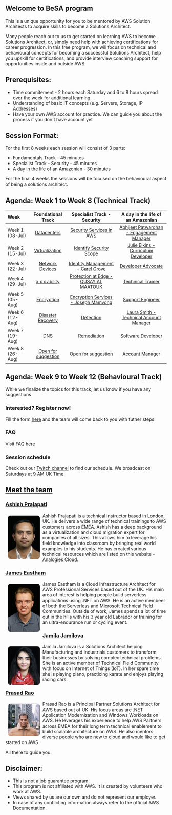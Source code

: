 ## Welcome to BeSA program

This is a unique opportunity for you to be mentored by AWS Solution Architects to acquire skills to become a Solutions Architect.

Many people reach out to us to get started on learning AWS to become Solutions Architect, or, simply need help with achieving certifications for career progression.
In this free program, we will focus on technical and behavioural concepts for becoming a successful Solutions Architect, help you upskill for certifications, and provide interview coaching support for opportunities inside and outside AWS.

## Prerequisites:
- Time commitement - 2 hours each Saturday and 6 to 8 hours spread over the week for additional learning
- Understanding of basic IT concepts (e.g. Servers, Storage, IP Addresses)
- Have your own AWS account for practice. We can guide you about the process if you don't have account yet 

## Session Format:

For the first 8 weeks each session will consist of 3 parts:

- Fundamentals Track - 45 minutes
- Specialist Track - Security - 45 minutes 
- A day in the life of an Amazonian - 30 minutes 

For the final 4 weeks the sessions will be focused on the behavioural aspect of being a solutions architect.

## Agenda: Week 1 to Week 8 (Technical Track)


| Week          	| Foundational Track              | Specialist Track - Security   | A day in the life of an Amazonian  |
| :---        	  |    :----:  			                |    :----:  	 				          |   	:---: 		                  |
| Week 1 (08-Jul)	| [Datacenters]() 	              | [Security Services in AWS]()  | [Abhijeet Patwardhan - Engagement Manager](https://www.linkedin.com/in/abhijeet-patwardhan-3763ab15/)         	| 
| Week 2 (15-Jul)	| [Virtualization]()	            | [Identify Security Scope]()   | [Julie Elkins - Curriculum Developer](https://www.linkedin.com/in/julie-elkins-33b30430/)         	| 
| Week 3 (22-Jul)	| [Network Devices]()             | [Identity Management - Carel Grove](https://www.linkedin.com/in/carel-grove/)       | [Developer Advocate]()         	| 
| Week 4 (29-Jul)	| [ x x x ability]()              | [Protection at Edge - QUSAY AL MAATOUK](https://www.linkedin.com/in/qusay-al-maatouk/)        | [Technical Trainer]()        	| 
| Week 5 (05-Aug) | [Encryption]()                  | [Encryption Services - Joseph Mamvong](https://www.linkedin.com/in/mamvong/)       | [Support Engineer]()           	| 
| Week 6 (12-Aug)	| [Disaster Recovery]()           | [Detection]()                 | [Laura Smith - Technical Account Manager](https://www.linkedin.com/in/laura-l-smith/)  	| 
| Week 7 (19-Aug)	| [DNS]()                         | [Remediation]()               | [Software Developer]()         	| 
| Week 8 (26-Aug)	| [Open for suggestion]()         | [Open for suggestion]()       | [Account Manager]()            	| 

## Agenda: Week 9 to Week 12 (Behavioural Track)

While we finalize the topics for this track, let us know if you have any suggestions


### Interested? Register now!

Fill the form [here](https://forms.gle/47CRQgwkBdLidNCx6) and the team will come back to you with futher steps.


### FAQ

Visit FAQ [here](faq.md)

### Session schedule

Check out our [Twitch channel](https://www.twitch.tv/besaprogram) to find our schedule. We broadcast on Saturdays at 9 AM UK Time.

## [Meet the team](https://become-a-solutions-architect.github.io/)

### [Ashish Prajapati](https://www.linkedin.com/in/ash-tech/)
<img style="border-radius: 8px; float: left; width: 100px; margin: 8px;" alt="Ashish" src="assets/img/ash.png">

Ashish Prajapati is a technical instructor based in London, UK. He delivers a wide range of technical trainings to AWS customers across EMEA. Ashish has a deep background as a virtualization and cloud migration expert for companies of all sizes. This allows him to leverage his field knowledge into classroom by bringing real world examples to his students. He has created various technical resources which are listed on this website - [Analogies Cloud](https://www.analogiescloud.com).

### [James Eastham](https://www.linkedin.com/in/james-eastham/)
<img style="border-radius: 8px; float: left; width: 100px; margin: 8px;" alt="Prasad" src="assets/img/james.jpeg">

James Eastham is a Cloud Infrastructure Architect for AWS Professional Services based out of the UK. His main area of interest is helping people build serverless applications using .NET on AWS. He is an active membeer of both the Serverless and Microsoft Technical Field Communities. Outside of work, James spends a lot of time out in the hills with his 3 year old Labrador or training for an ultra-endurance run or cycling event.

### [Jamila Jamilova](https://www.linkedin.com/in/jjamilova/)
<img style="border-radius: 8px; float: left; width: 100px; margin: 8px;" alt="Jamila" src="assets/img/jamila.png">

Jamila Jamilova is a Solutions Architect helping Manufacturing and Industrials customers to transform their businesses by solving complex technical problems. She is an active member of Technical Field Community with focus on Internet of Things (IoT). In her spare time she is playing piano, practicing karate and enjoys playing racing cars.

### [Prasad Rao](https://www.linkedin.com/in/kprasadrao/)
<img style="border-radius: 8px; float: left; width: 100px; margin: 8px;" alt="Prasad" src="assets/img/prasad.png">

Prasad Rao is a Principal Partner Solutions Architect for AWS based out of UK. His focus areas are .NET Application Modernization and Windows Workloads on AWS. He leverages his experience to help AWS Partners across EMEA for their long term technical enablement to build scalable architecture on AWS. He also mentors diverse people who are new to cloud and would like to get started on AWS.




All there to guide you.

## Disclaimer:
- This is not a job guarantee program. 
- This program is not affiliated with AWS. It is created by volunteers who work at AWS.
- Views shared by us are our own and do not represent our employer.
- In case of any conflicting information always refer to the official AWS Documentation.
